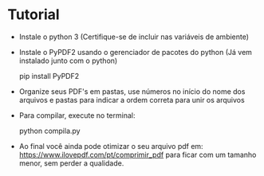 # Tutorial

* Instale o python 3 (Certifique-se de incluir nas variáveis de ambiente)
* Instale o PyPDF2 usando o gerenciador de pacotes do python (Já vem instalado junto com o python)

  pip install PyPDF2
  
* Organize seus PDF's em pastas, use números no início do nome dos arquivos e pastas para indicar a ordem correta para unir os arquivos
* Para compilar, execute no terminal:

  python compila.py

* Ao final você ainda pode otimizar o seu arquivo pdf em: https://www.ilovepdf.com/pt/comprimir_pdf para ficar com um tamanho menor, sem perder a qualidade.
